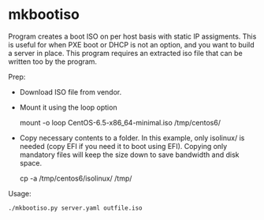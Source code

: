 mkbootiso
=========

Program creates a boot ISO on per host basis with static IP assigments.  This is useful for when PXE boot or DHCP is not an option, and you want to build a server in place.  This program requires an extracted iso file that can be written too by the program.

Prep:
 
- Download ISO file from vendor.

- Mount it using the loop option

    mount -o loop CentOS-6.5-x86_64-minimal.iso /tmp/centos6/

- Copy necessary contents to a folder.  In this example, only isolinux/ is needed (copy EFI if you need it to boot using EFI).  Copying only mandatory files will keep the size down to save bandwidth and disk space.  

    cp -a /tmp/centos6/isolinux/ /tmp/

Usage:

    ./mkbootiso.py server.yaml outfile.iso

